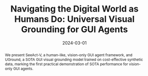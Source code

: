 ---
title: "Navigating the Digital World as Humans Do: Universal Visual Grounding for GUI Agents"
date: 2024-03-01
selected: true
pub: "ICLR"
pub_date: "2025"
pub_last: ' <span class="badge badge-pill badge-primary">Oral (1.8%)</span>'
cover: /assets/images/covers/uground.png
abstract: >-
  We present SeeAct-V, a human-like, vision-only GUI agent framework, and UGround, a SOTA GUI visual grounding model trained on cost-effective synthetic data, marking the first practical demonstration of SOTA performance for vision-only GUI agents.
authors:
- Boyu Gou
- Ruohan Wang
- Boyuan Zheng
- Yanan Xie
- Cheng Chang
- Yiheng Shu
- Huan Sun
- Yu Su
links:
  Paper: https://arxiv.org/abs/2410.05243
  Code: https://github.com/OSU-NLP-Group/UGround
  Homepage: https://osu-nlp-group.github.io/UGround/
  Twitter: https://x.com/ysu_nlp/status/1844186560901808328
--- 